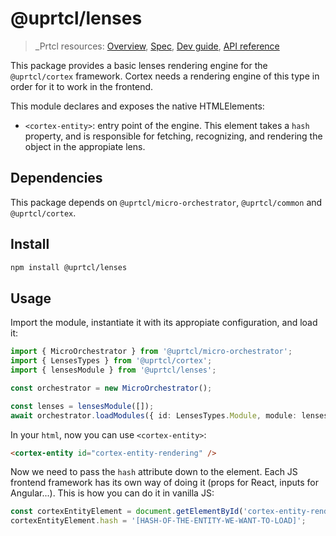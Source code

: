 # @uprtcl/lenses

> \_Prtcl resources: [Overview](https://github.com/uprtcl/spec/wiki), [Spec](https://github.com/uprtcl/spec), [Dev guide](https://github.com/uprtcl/js-uprtcl/wiki), [API reference](https://uprtcl.github.io/js-uprtcl/)

This package provides a basic lenses rendering engine for the `@uprtcl/cortex` framework. Cortex needs a rendering engine of this type in order for it to work in the frontend.

This module declares and exposes the native HTMLElements: 

- `<cortex-entity>`: entry point of the engine. This element takes a `hash` property, and is responsible for fetching, recognizing, and rendering the object in the appropiate lens.

## Dependencies

This package depends on `@uprtcl/micro-orchestrator`, `@uprtcl/common` and `@uprtcl/cortex`.

## Install

```bash
npm install @uprtcl/lenses
```

## Usage

Import the module, instantiate it with its appropiate configuration, and load it:

```ts
import { MicroOrchestrator } from '@uprtcl/micro-orchestrator';
import { LensesTypes } from '@uprtcl/cortex';
import { lensesModule } from '@uprtcl/lenses';

const orchestrator = new MicroOrchestrator();

const lenses = lensesModule([]);
await orchestrator.loadModules({ id: LensesTypes.Module, module: lenses });
```

In your `html`, now you can use `<cortex-entity>`:

```html
<cortex-entity id="cortex-entity-rendering" />
```

Now we need to pass the `hash` attribute down to the element. Each JS frontend framework has its own way of doing it (props for React, inputs for Angular...). This is how you can do it in vanilla JS:

```js
const cortexEntityElement = document.getElementById('cortex-entity-rendering');
cortexEntityElement.hash = '[HASH-OF-THE-ENTITY-WE-WANT-TO-LOAD]';
```
